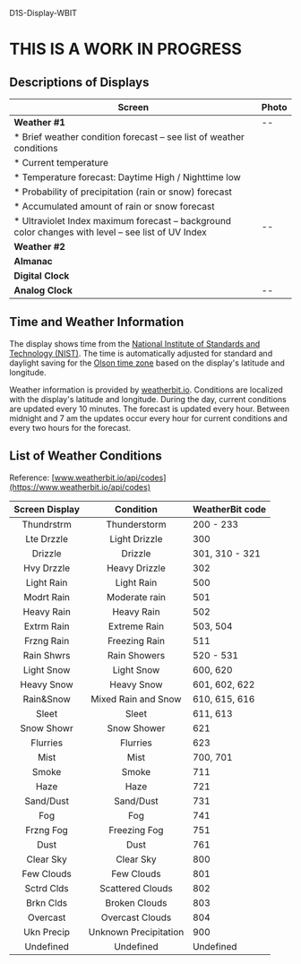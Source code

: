 D1S-Display-WBIT

# THIS IS A WORK IN PROGRESS

## Descriptions of Displays

|Screen |Photo |
|--|--|
|**Weather #1** | -- |
|  * Brief weather condition forecast – see list of weather conditions | |
|  * Current temperature | |
|  * Temperature forecast: Daytime High / Nighttime low  | |
|  * Probability of precipitation (rain or snow) forecast | |
|  * Accumulated amount of rain or snow forecast | |
|  * Ultraviolet Index maximum forecast – background color changes with level – see list of UV Index | -- |
|**Weather #2**| |
|**Almanac**| |
|**Digital Clock**| |
|**Analog Clock**| -- |

## Time and Weather Information
The display shows time from the [National Institute of Standards and Technology (NIST)](https://en.wikipedia.org/wiki/National_Institute_of_Standards_and_Technology). The time is automatically adjusted for standard and daylight saving for the [Olson time zone](https://en.wikipedia.org/wiki/Tz_database) based on the display's latitude and longitude. 

Weather information is provided by [weatherbit.io](https://www.weatherbit.io/). Conditions are localized with the display's latitude and longitude. During the day, current conditions are updated every 10 minutes. The forecast is updated every hour. Between midnight and 7 am the updates occur every hour for current conditions and every two hours for the forecast.

## List of Weather Conditions
Reference: [www.weatherbit.io/api/codes](https://www.weatherbit.io/api/codes)

|Screen Display |Condition | WeatherBit code |
|:---:|:---:|----|
|Thundrstrm |Thunderstorm | 200 - 233 |
|Lte Drzzle |Light Drizzle |300|
|Drizzle |Drizzle | 301, 310 - 321 |
|Hvy Drzzle |Heavy Drizzle |302|
|Light Rain  |Light Rain  |500|
|Modrt Rain |Moderate rain |501|
|Heavy Rain |Heavy Rain |502|
|Extrm Rain |Extreme Rain | 503, 504 |
|Frzng Rain |Freezing Rain |511|
|Rain Shwrs |Rain Showers | 520 - 531 |
|Light Snow |Light Snow | 600, 620 |
|Heavy Snow |Heavy Snow | 601, 602, 622 |
|Rain&Snow |Mixed Rain and Snow |610, 615, 616|
|Sleet |Sleet |611, 613|
|Snow Showr|Snow Shower|621|
|Flurries |Flurries|623|
|Mist |Mist |700, 701|
|Smoke |Smoke |711|
|Haze |Haze |721|
|Sand/Dust |Sand/Dust |731|
|Fog |Fog |741|
|Frzng Fog |Freezing Fog |751|
|Dust |Dust |761|
|Clear Sky |Clear Sky |800|
|Few Clouds |Few Clouds |801|
|Sctrd Clds |Scattered Clouds |802|
|Brkn Clds |Broken Clouds |803|
|Overcast |Overcast Clouds |804|
|Ukn Precip |Unknown Precipitation |900|
|Undefined |Undefined |Undefined|

